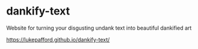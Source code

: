 # dankify-text
Website for turning your disgusting undank text into beautiful dankified art

https://lukepafford.github.io/dankify-text/

